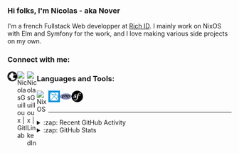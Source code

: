 ### Hi folks, I'm Nicolas - aka Nover

I'm a french Fullstack Web developper at [Rich ID](https://www.rich-id.fr). I mainly work on NixOS with Elm and Symfony for the work, and I love making various side projects on my own.


### Connect with me:

[<img align="left" alt="NicolasGuilloux.eu" width="22px" src="https://raw.githubusercontent.com/iconic/open-iconic/master/svg/globe.svg" />][website]
[<img align="left" alt="NicolasGuilloux | Gitlab" width="22px" src="https://gitlab.com/gitlab-com/gitlab-artwork/raw/master/logo/logo.svg" />][gitlab]
[<img align="left" alt="NicolasGuilloux | LinkedIn" width="22px" src="https://cdn.jsdelivr.net/npm/simple-icons@v3/icons/linkedin.svg" />][linkedin]

<span />

### Languages and Tools:

[<img align="left" alt="NixOS"   width="26px" src="https://symbols.getvecta.com/stencil_89/59_nixos-linux-icon.f23716bf93.svg" />][nixos]
[<img align="left" alt="Elm"     width="26px" src="https://raw.githubusercontent.com/github/explore/master/topics/elm/elm.png" />][elm]
[<img align="left" alt="PHP"     width="26px" src="https://raw.githubusercontent.com/github/explore/master/topics/php/php.png" />][php]
[<img align="left" alt="Symfony" width="26px" src="https://raw.githubusercontent.com/github/explore/master/topics/symfony/symfony.png" />][symfony]

<br />
<br />

---

<details>
  <summary>:zap: Recent GitHub Activity</summary>

<!--START_SECTION:activity-->
1. 💪 Opened PR [#1](https://github.com/rich-id/test-framework/pull/1) in [rich-id/test-framework](https://github.com/rich-id/test-framework)
2. 💪 Opened PR [#1](https://github.com/rich-id/maintenance-bundle/pull/1) in [rich-id/maintenance-bundle](https://github.com/rich-id/maintenance-bundle)
3. 🎉 Merged PR [#19](https://github.com/NicolasGuilloux/shadow-nix/pull/19) in [NicolasGuilloux/shadow-nix](https://github.com/NicolasGuilloux/shadow-nix)
4. 💪 Opened PR [#19](https://github.com/NicolasGuilloux/shadow-nix/pull/19) in [NicolasGuilloux/shadow-nix](https://github.com/NicolasGuilloux/shadow-nix)
5. ❌ Closed PR [#18](https://github.com/NicolasGuilloux/shadow-nix/pull/18) in [NicolasGuilloux/shadow-nix](https://github.com/NicolasGuilloux/shadow-nix)
<!--END_SECTION:activity-->

</details>

<details>
  <summary>:zap: GitHub Stats</summary>

  <img align="left" alt="NicolasGuilloux's GitHub Stats" src="https://github-readme-stats.codestackr.vercel.app/api?username=NicolasGuilloux&show_icons=true&hide_border=true" />
</details>

[website]: https://nicolasguilloux.eu
[gitlab]: https://gitlab.com/NicolasGuilloux
[linkedin]: https://www.linkedin.com/in/nicolas-guilloux/
[nixos]: https://nixos.org
[elm]: https://elm-lang.org
[php]: https://www.php.net
[symfony]: https://symfony.com
